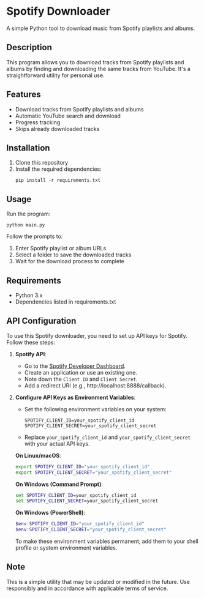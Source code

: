 # Spotify Downloader

A simple Python tool to download music from Spotify playlists and albums.

## Description

This program allows you to download tracks from Spotify playlists and albums by finding and downloading the same tracks from YouTube. It's a straightforward utility for personal use.

## Features

- Download tracks from Spotify playlists and albums
- Automatic YouTube search and download
- Progress tracking
- Skips already downloaded tracks

## Installation

1. Clone this repository
2. Install the required dependencies:
   ```
   pip install -r requirements.txt
   ```

## Usage

Run the program:
```
python main.py
```

Follow the prompts to:
1. Enter Spotify playlist or album URLs
2. Select a folder to save the downloaded tracks
3. Wait for the download process to complete

## Requirements

- Python 3.x
- Dependencies listed in requirements.txt

## API Configuration

To use this Spotify downloader, you need to set up API keys for Spotify. Follow these steps:

1. **Spotify API**:
   - Go to the [Spotify Developer Dashboard](https://developer.spotify.com/dashboard/applications).
   - Create an application or use an existing one.
   - Note down the `Client ID` and `Client Secret`.
   - Add a redirect URI (e.g., http://localhost:8888/callback).

2. **Configure API Keys as Environment Variables**:
   - Set the following environment variables on your system:
     ```
     SPOTIFY_CLIENT_ID=your_spotify_client_id
     SPOTIFY_CLIENT_SECRET=your_spotify_client_secret
     ```
   - Replace `your_spotify_client_id` and `your_spotify_client_secret` with your actual API keys.

   **On Linux/macOS**:
   ```bash
   export SPOTIFY_CLIENT_ID="your_spotify_client_id"
   export SPOTIFY_CLIENT_SECRET="your_spotify_client_secret"
   ```

   **On Windows (Command Prompt)**:
   ```cmd
   set SPOTIFY_CLIENT_ID=your_spotify_client_id
   set SPOTIFY_CLIENT_SECRET=your_spotify_client_secret
   ```

   **On Windows (PowerShell)**:
   ```powershell
   $env:SPOTIFY_CLIENT_ID="your_spotify_client_id"
   $env:SPOTIFY_CLIENT_SECRET="your_spotify_client_secret"
   ```

   To make these environment variables permanent, add them to your shell profile or system environment variables.

## Note

This is a simple utility that may be updated or modified in the future. Use responsibly and in accordance with applicable terms of service.
